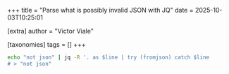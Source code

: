 
+++
title = "Parse what is possibly invalid JSON with JQ"
date = 2025-10-03T10:25:01

[extra]
author = "Victor Viale"

[taxonomies]
tags = []
+++

```bash
echo "not json" | jq -R '. as $line | try (fromjson) catch $line
# > "not json"
```